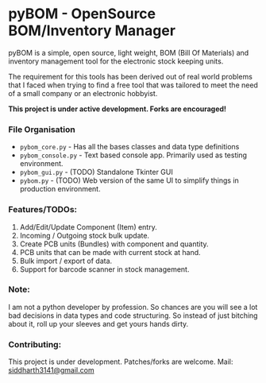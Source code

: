 # pyBOM - OpenSource BOM/Inventory Manager

pyBOM is a simple, open source, light weight, BOM (Bill Of Materials) and inventory management tool for the electronic stock keeping units.

The requirement for this tools has been derived out of real world problems that I faced when trying to find a free tool that was tailored to meet the need of a small company or an electronic hobbyist.

**This project is under active development. Forks are encouraged!**

### File Organisation
* `pybom_core.py` - Has all the bases classes and data type definitions
* `pybom_console.py` - Text based console app. Primarily used as testing environment.
* `pybom_gui.py` - (TODO) Standalone Tkinter GUI
* `pybom.py` - (TODO) Web version of the same UI to simplify things in production environment.

### Features/TODOs:
1. Add/Edit/Update Component (Item) entry.
2. Incoming / Outgoing stock bulk update.
3. Create PCB units (Bundles) with component and quantity.
4. PCB units that can be made with current stock at hand.
5. Bulk import / export of data.
6. Support for barcode scanner in stock management.

### Note:
I am not a python developer by profession. So chances are you will see a lot bad decisions in data types and code structuring. So instead of just bitching about it, roll up your sleeves and get yours hands dirty.

### Contributing:
This project is under development. Patches/forks are welcome.
Mail: siddharth3141@gmail.com